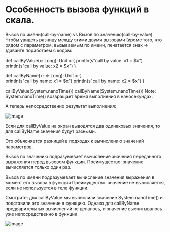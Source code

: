 # Особенность вызова функций в скала.

Вызов по имени(call-by-name) vs Вызов по значению(call-by-value)
Чтобы увидеть разницу между этими двумя вызовами (кроме того, что рядом с параметром, вызываемым по имени, печатается знак => )давайте поработаем с кодом:

  def callByValue(x: Long): Unit = {
    println(s"call by value: x1 = $x")
    println(s"call by value: x2 = $x")
  }

  def callByName(x: => Long): Unit = {  
    println(s"call by name: x1 = $x")
    println(s"call by name: x2 = $x")
  }

  callByValue(System.nanoTime())
  callByName(System.nanoTime())
Note: System.nanoTime() возвращает время выполнения в наносекундах.

 

А теперь непосредственно результат выполнения:

![image](https://user-images.githubusercontent.com/47192124/169689403-536b5cab-fd0a-4acd-aa1e-453907237942.png)


Если для callByValue на экран выводятся два одинаковых значения, то для callByName значения будут разными.

 

Это объясняется разницей в подходах к вычислению значений параметров.

Вызов по значению подразумевает вычисление значения переданного выражения перед вызовом функции.
          Преимущество: значение вычисляется только один раз.

Вызов по имени подразумевает вычисление значения выражения в момент его вызова в функции
          Преимущество: значение не вычисляется, если не используется в теле функции.

 

Смотрите: для callByValue мы вычислили значение System.nanoTime() и подставили это значение в функцию. Однако для callByName предварительных вычислений не делалось, и значение высчитывалось уже непосредственно в функции.


![image](https://user-images.githubusercontent.com/47192124/169689415-d86d2f56-3ed9-4e3c-b9c4-856070d9f3db.png)

